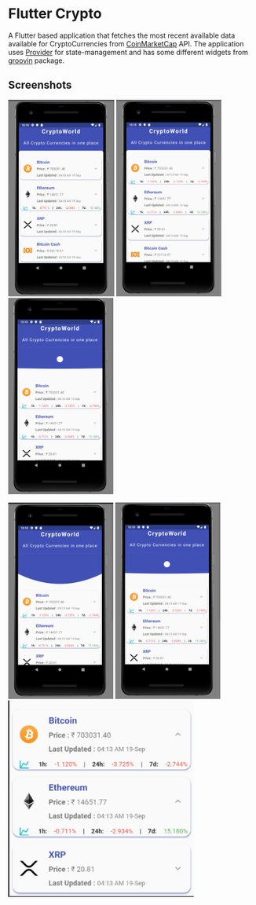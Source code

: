 # Flutter Crypto

A Flutter based application that fetches the most recent available data available for CryptoCurrencies from [CoinMarketCap](https://coinmarketcap.com/api/) API.
The application uses [Provider](https://pub.dev/packages/provider) for state-management and has some different widgets from [groovin](https://pub.dev/packages?q=groovin) package.

## Screenshots
<img src='screenshots/1.png' height=400px> <img src='screenshots/2.png' height=400px> <img src='screenshots/3.png' height=400px> 

<img src = 'screenshots/4.png' height=400px> <img src = 'screenshots/5.png' height=400px> <img src = 'screenshots/6.png' height=400px>
